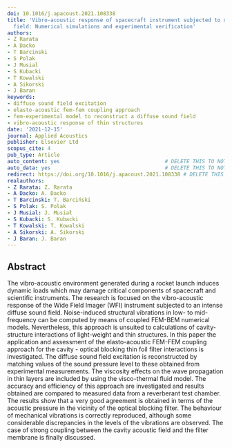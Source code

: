 ```yaml
---
doi: 10.1016/j.apacoust.2021.108338
title: 'Vibro-acoustic response of spacecraft instrument subjected to diffuse sound
  field: Numerical simulations and experimental verification'
authors:
- Z Rarata
- A Dacko
- T Barcinski
- S Polak
- J Musial
- S Kubacki
- T Kowalski
- A Sikorski
- J Baran
keywords:
- diffuse sound field excitation
- elasto-acoustic fem-fem coupling approach
- fem-experimental model to reconstruct a diffuse sound field
- vibro-acoustic response of thin structures
date: '2021-12-15'
journal: Applied Acoustics
publisher: Elsevier Ltd
scopus_cite: 4
pub_type: Article
auto_content: yes                                  # DELETE THIS TO NOT AUTO GENERATE CONTENT
auto_data: yes                                     # DELETE THIS TO NOT AUTO GENERATE METADATA
redirect: https://doi.org/10.1016/j.apacoust.2021.108338 # DELETE THIS TO NOT REDIRECT
realauthors:
- Z Rarata: Z. Rarata
- A Dacko: A. Dacko
- T Barcinski: T. Barciński
- S Polak: S. Polak
- J Musial: J. Musiał
- S Kubacki: S. Kubacki
- T Kowalski: T. Kowalski
- A Sikorski: A. Sikorski
- J Baran: J. Baran
---
```



## Abstract
The vibro-acoustic environment generated during a rocket launch induces dynamic loads which may damage critical components of spacecraft and scientific instruments. The research is focused on the vibro-acoustic response of the Wide Field Imager (WFI) instrument subjected to an intense diffuse sound field. Noise-induced structural vibrations in low- to mid-frequency can be computed by means of coupled FEM-BEM numerical models. Nevertheless, this approach is unsuited to calculations of cavity-structure interactions of light-weight and thin structures. In this paper the application and assessment of the elasto-acoustic FEM-FEM coupling approach for the cavity - optical blocking thin foil filter interactions is investigated. The diffuse sound field excitation is reconstructed by matching values of the sound pressure level to these obtained from experimental measurements. The viscosity effects on the wave propagation in thin layers are included by using the visco-thermal fluid model. The accuracy and efficiency of this approach are investigated and results obtained are compared to measured data from a reverberant test chamber. The results show that a very good agreement is obtained in terms of the acoustic pressure in the vicinity of the optical blocking filter. The behaviour of mechanical vibrations is correctly reproduced, although some considerable discrepancies in the levels of the vibrations are observed. The case of strong coupling between the cavity acoustic field and the filter membrane is finally discussed.
